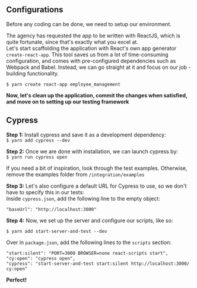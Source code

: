 ## Configurations
Before any coding can be done, we need to setup our environment.

The agency has requested the app to be written with ReactJS, which is quite fortunate, since that's exactly what you excel at.  
Let's start scaffolding the application with React's own app generator ```create-react-app```. This tool saves us from a lot of time-consuming configuration, and comes with pre-configured dependencies such as Webpack and Babel. Instead, we can go straight at it and focus on our job - building functionality.

```$ yarn create react-app employee_management```

**Now, let's clean up the application, commit the changes when satisfied, and move on to setting up our testing framework**

## Cypress
**Step 1:** Install cypress and save it as a development dependency:  
```$ yarn add cypress --dev```  

**Step 2:** Once we are done with installation, we can launch cypress by:  
```$ yarn run cypress open``` 

If you need a bit of inspiration, look through the test examples. Otherwise, remove the examples folder from ```/integration/examples```

**Step 3:** Let's also configure a default URL for Cypress to use, so we don't have to specify this in our tests:  
Inside ```cypress.json```, add the following line to the empty object:  

```"baseUrl": "http://localhost:3000"```  

**Step 4:** Now, we set up the server and configure our scripts, like so:

```$ yarn add start-server-and-test --dev```  

Over in ```package.json```, add the following lines to the ```scripts``` section: 
```
"start:silent": "PORT=3000 BROWSER=none react-scripts start",
"cy:open": "cypress open",
"cypress": "start-server-and-test start:silent http://localhost:3000/ cy:open"
```

**Perfect!**